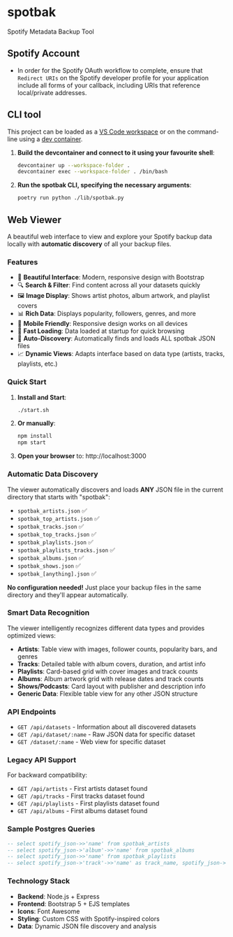 # spotbak
Spotify Metadata Backup Tool

## Spotify Account

- In order for the Spotify OAuth workflow to complete, ensure that `Redirect URIs` on the Spotify developer profile for your application include all forms of your callback, including URIs that reference local/private addresses.

## CLI tool

This project can be loaded as a [VS Code workspace](https://code.visualstudio.com/docs/editor/workspaces) or on the command-line using a [dev container](https://containers.dev/).

1. **Build the devcontainer and connect to it using your favourite shell**:
   ```bash
   devcontainer up --workspace-folder .
   devcontainer exec --workspace-folder . /bin/bash
   ```
2. **Run the spotbak CLI, specifying the necessary arguments**:
   ```bash
   poetry run python ./lib/spotbak.py
   ```

## Web Viewer

A beautiful web interface to view and explore your Spotify backup data locally with **automatic discovery** of all your backup files.

### Features

- 🎨 **Beautiful Interface**: Modern, responsive design with Bootstrap
- 🔍 **Search & Filter**: Find content across all your datasets quickly
- 🖼️ **Image Display**: Shows artist photos, album artwork, and playlist covers
- 📊 **Rich Data**: Displays popularity, followers, genres, and more
- 📱 **Mobile Friendly**: Responsive design works on all devices
- 🚀 **Fast Loading**: Data loaded at startup for quick browsing
- 🔄 **Auto-Discovery**: Automatically finds and loads ALL spotbak JSON files
- 📈 **Dynamic Views**: Adapts interface based on data type (artists, tracks, playlists, etc.)

### Quick Start

1. **Install and Start**:
   ```bash
   ./start.sh
   ```

2. **Or manually**:
   ```bash
   npm install
   npm start
   ```

3. **Open your browser** to: http://localhost:3000

### Automatic Data Discovery

The viewer automatically discovers and loads **ANY** JSON file in the current directory that starts with "spotbak":

- `spotbak_artists.json` ✅
- `spotbak_top_artists.json` ✅  
- `spotbak_tracks.json` ✅
- `spotbak_top_tracks.json` ✅
- `spotbak_playlists.json` ✅
- `spotbak_playlists_tracks.json` ✅
- `spotbak_albums.json` ✅
- `spotbak_shows.json` ✅
- `spotbak_[anything].json` ✅

**No configuration needed!** Just place your backup files in the same directory and they'll appear automatically.

### Smart Data Recognition

The viewer intelligently recognizes different data types and provides optimized views:

- **Artists**: Table view with images, follower counts, popularity bars, and genres
- **Tracks**: Detailed table with album covers, duration, and artist info  
- **Playlists**: Card-based grid with cover images and track counts
- **Albums**: Album artwork grid with release dates and track counts
- **Shows/Podcasts**: Card layout with publisher and description info
- **Generic Data**: Flexible table view for any other JSON structure

### API Endpoints

- `GET /api/datasets` - Information about all discovered datasets
- `GET /api/dataset/:name` - Raw JSON data for specific dataset
- `GET /dataset/:name` - Web view for specific dataset

### Legacy API Support

For backward compatibility:
- `GET /api/artists` - First artists dataset found
- `GET /api/tracks` - First tracks dataset found  
- `GET /api/playlists` - First playlists dataset found
- `GET /api/albums` - First albums dataset found

### Sample Postgres Queries

```sql
-- select spotify_json->>'name' from spotbak_artists
-- select spotify_json->'album'->>'name' from spotbak_albums
-- select spotify_json->>'name' from spotbak_playlists
-- select spotify_json->'track'->>'name' as track_name, spotify_json->'track'->'artists'->0->>'name' as artist from spotbak_tracks
```

### Technology Stack

- **Backend**: Node.js + Express
- **Frontend**: Bootstrap 5 + EJS templates
- **Icons**: Font Awesome
- **Styling**: Custom CSS with Spotify-inspired colors
- **Data**: Dynamic JSON file discovery and analysis
